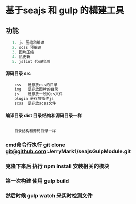 ﻿# 基于seajs 和 gulp 的構建工具
## 功能
````php
   1. js 压缩和编译
   2. scss 预编译
   3. 图片压缩
   4. 热更新
   5. jslint 代码检测
````

#### 源码目录 src  
````php
    css   是存放css的目录
    img   是存放图片的目录
    js    是存放一般的js文件
    plugin 是存放插件js
    scss  是存放scss文件
````
#### 编译目录 dist 目录结构和源码目录一样
````php

    目录结构和源码目录一样

````
### cmd命令行执行 git clone git@github.com:JerryMark1/seajsGulpModule.git
### 克隆下来后 执行 npm install 安装相关的模块
### 第一次构建 使用 gulp build
### 然后时候 gulp watch 来实时检测文件